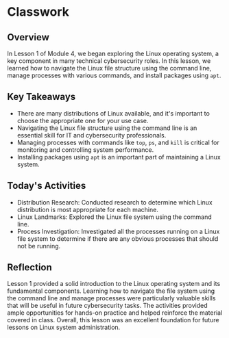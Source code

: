 # Classwork

## Overview
In Lesson 1 of Module 4, we began exploring the Linux operating system, a key component in many technical cybersecurity roles. In this lesson, we learned how to navigate the Linux file structure using the command line, manage processes with various commands, and install packages using `apt`.

## Key Takeaways
- There are many distributions of Linux available, and it's important to choose the appropriate one for your use case.
- Navigating the Linux file structure using the command line is an essential skill for IT and cybersecurity professionals.
- Managing processes with commands like `top`, `ps`, and `kill` is critical for monitoring and controlling system performance.
- Installing packages using `apt` is an important part of maintaining a Linux system.

## Today's Activities

- Distribution Research: Conducted research to determine which Linux distribution is most appropriate for each machine.
- Linux Landmarks: Explored the Linux file system using the command line.
- Process Investigation: Investigated all the processes running on a Linux file system to determine if there are any obvious processes that should not be running.

## Reflection

Lesson 1 provided a solid introduction to the Linux operating system and its fundamental components. Learning how to navigate the file system using the command line and manage processes were particularly valuable skills that will be useful in future cybersecurity tasks. The activities provided ample opportunities for hands-on practice and helped reinforce the material covered in class. Overall, this lesson was an excellent foundation for future lessons on Linux system administration.

